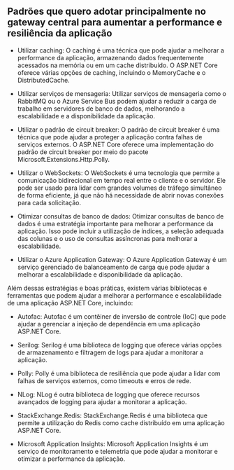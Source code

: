 ## Padrões que quero adotar principalmente no gateway central para aumentar a performance e resiliência da aplicação

* Utilizar caching: O caching é uma técnica que pode ajudar a melhorar a performance da aplicação, armazenando dados frequentemente acessados na memória ou em um cache distribuído. O ASP.NET Core oferece várias opções de caching, incluindo o MemoryCache e o DistributedCache.

* Utilizar serviços de mensageria: Utilizar serviços de mensageria como o RabbitMQ ou o Azure Service Bus podem ajudar a reduzir a carga de trabalho em servidores de banco de dados, melhorando a escalabilidade e a disponibilidade da aplicação.

* Utilizar o padrão de circuit breaker: O padrão de circuit breaker é uma técnica que pode ajudar a proteger a aplicação contra falhas de serviços externos. O ASP.NET Core oferece uma implementação do padrão de circuit breaker por meio do pacote Microsoft.Extensions.Http.Polly.

* Utilizar o WebSockets: O WebSockets é uma tecnologia que permite a comunicação bidirecional em tempo real entre o cliente e o servidor. Ele pode ser usado para lidar com grandes volumes de tráfego simultâneo de forma eficiente, já que não há necessidade de abrir novas conexões para cada solicitação.

* Otimizar consultas de banco de dados: Otimizar consultas de banco de dados é uma estratégia importante para melhorar a performance da aplicação. Isso pode incluir a utilização de índices, a seleção adequada das colunas e o uso de consultas assíncronas para melhorar a escalabilidade.

* Utilizar o Azure Application Gateway: O Azure Application Gateway é um serviço gerenciado de balanceamento de carga que pode ajudar a melhorar a escalabilidade e disponibilidade da aplicação.

Além dessas estratégias e boas práticas, existem várias bibliotecas e ferramentas que podem ajudar a melhorar a performance e escalabilidade de uma aplicação ASP.NET Core, incluindo:

* Autofac: Autofac é um contêiner de inversão de controle (IoC) que pode ajudar a gerenciar a injeção de dependência em uma aplicação ASP.NET Core.

* Serilog: Serilog é uma biblioteca de logging que oferece várias opções de armazenamento e filtragem de logs para ajudar a monitorar a aplicação.

* Polly: Polly é uma biblioteca de resiliência que pode ajudar a lidar com falhas de serviços externos, como timeouts e erros de rede.

* NLog: NLog é outra biblioteca de logging que oferece recursos avançados de logging para ajudar a monitorar a aplicação.

* StackExchange.Redis: StackExchange.Redis é uma biblioteca que permite a utilização do Redis como cache distribuído em uma aplicação ASP.NET Core.

* Microsoft Application Insights: Microsoft Application Insights é um serviço de monitoramento e telemetria que pode ajudar a monitorar e otimizar a performance da aplicação.